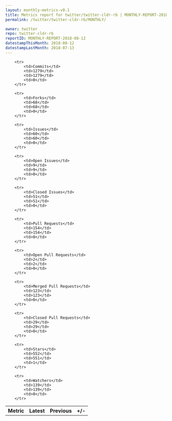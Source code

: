 ```yaml
---
layout: monthly-metrics-v0.1
title: Metrics report for twitter/twitter-cldr-rb | MONTHLY-REPORT-2018-08-12 | 2018-08-12
permalink: /twitter/twitter-cldr-rb/MONTHLY/

owner: twitter
repo: twitter-cldr-rb
reportID: MONTHLY-REPORT-2018-08-12
datestampThisMonth: 2018-08-12
datestampLastMonth: 2018-07-13
---
```



<table style="width: 100%;">
    <tr>
        <th>Metric</th>
        <th>Latest</th>
        <th>Previous</th>
        <th>+/-</th>
    </tr>

        <tr>
            <td>Commits</td>
            <td>1279</td>
            <td>1279</td>
            <td>0</td>
        </tr>
        
        <tr>
            <td>Forks</td>
            <td>68</td>
            <td>68</td>
            <td>0</td>
        </tr>
        
        <tr>
            <td>Issues</td>
            <td>60</td>
            <td>60</td>
            <td>0</td>
        </tr>
        
        <tr>
            <td>Open Issues</td>
            <td>9</td>
            <td>9</td>
            <td>0</td>
        </tr>
        
        <tr>
            <td>Closed Issues</td>
            <td>51</td>
            <td>51</td>
            <td>0</td>
        </tr>
        
        <tr>
            <td>Pull Requests</td>
            <td>154</td>
            <td>154</td>
            <td>0</td>
        </tr>
        
        <tr>
            <td>Open Pull Requests</td>
            <td>2</td>
            <td>2</td>
            <td>0</td>
        </tr>
        
        <tr>
            <td>Merged Pull Requests</td>
            <td>123</td>
            <td>123</td>
            <td>0</td>
        </tr>
        
        <tr>
            <td>Closed Pull Requests</td>
            <td>29</td>
            <td>29</td>
            <td>0</td>
        </tr>
        
        <tr>
            <td>Stars</td>
            <td>552</td>
            <td>551</td>
            <td>1</td>
        </tr>
        
        <tr>
            <td>Watchers</td>
            <td>139</td>
            <td>139</td>
            <td>0</td>
        </tr>
        
</table>
